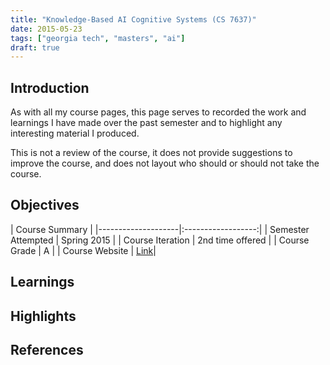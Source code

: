 ```yaml
---
title: "Knowledge-Based AI Cognitive Systems (CS 7637)"
date: 2015-05-23
tags: ["georgia tech", "masters", "ai"]
draft: true
---
```


## Introduction

As with all my course pages, this page serves to recorded the work and learnings I have made over the past semester and to highlight any interesting material I produced.

This is not a review of the course, it does not provide suggestions to improve the course, and does not layout who should or should not take the course.

## Objectives

| Course Summary |
|--------------------|:------------------:|
| Semester Attempted | Spring 2015 |
| Course Iteration   | 2nd time offered |
| Course Grade       | A |
| Course Website     | [Link](http://www.omscs.gatech.edu/cs-7637-knowledge-based-artificial-intelligence-cognitive-systems/)|

## Learnings

## Highlights

## References
